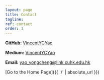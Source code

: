 ```yaml
---
layout: page
title: Contact
tagline: 
ref: contact
order: 1
---
```


**GitHub:** [VincentYCYao](https://github.com/VincentYCYao)

**Medium:** [VincentYCYao](https://medium.com/@vincentycyao)

**Email:** yao_yongcheng@link.cuhk.edu.hk

[Go to the Home Page]({{ '/' | absolute_url }})